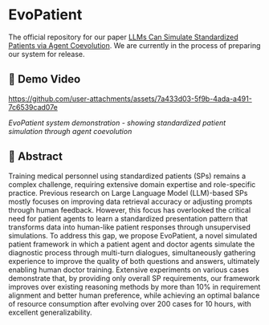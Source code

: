 # EvoPatient
The official repository for our paper [LLMs Can Simulate Standardized Patients via Agent Coevolution](https://arxiv.org/abs/2412.11716). We are currently in the process of preparing our system for release.

## 🎥 Demo Video
https://github.com/user-attachments/assets/7a433d03-5f9b-4ada-a491-7c6539cad07e

*EvoPatient system demonstration - showing standardized patient simulation through agent coevolution*

## 📖 Abstract
Training medical personnel using standardized patients (SPs) remains a complex challenge, requiring extensive domain expertise and role-specific practice. Previous research on Large Language Model (LLM)-based SPs mostly focuses on improving data retrieval accuracy or adjusting prompts through human feedback. However, this focus has overlooked the critical need for patient agents to learn a standardized presentation pattern that transforms data into human-like patient responses through unsupervised simulations. To address this gap, we propose EvoPatient, a novel simulated patient framework in which a patient agent and doctor agents simulate the diagnostic process through multi-turn dialogues, simultaneously gathering experience to improve the quality of both questions and answers, ultimately enabling human doctor training. Extensive experiments on various cases demonstrate that, by providing only overall SP requirements, our framework improves over existing reasoning methods by more than 10% in requirement alignment and better human preference, while achieving an optimal balance of resource consumption after evolving over 200 cases for 10 hours, with excellent generalizability.
